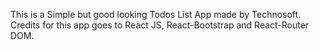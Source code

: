 This is a Simple but good looking Todos List App made by Technosoft. Credits for this app goes to React JS, React-Bootstrap and React-Router DOM.